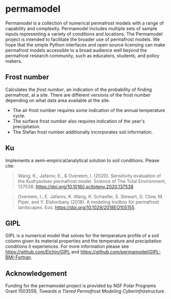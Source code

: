 # permamodel

Permamodel is a collection of numerical permafrost models with a range of capability and complexity.
Permamodel includes multiple sets of sample inputs representing a variety of conditions and locations.
The Permamodel project is intended to facilitate the broader use of permafrost models.
We hope that the simple Python interfaces and open source licensing can make permafrost models accessible to a broad audience well beyond the permafrost research community, such as educators, students, and policy makers. 

Frost number
-----------
Calculates the *frost number*, an indication of the probability
of finding permafrost, at a site.  There are different versions of the
frost number depending on what data area available at the site.  

* The air frost number requires some indication of the annual temperature cycle.
* The surface frost number also requires indication of the year's precipitation.
* The Stefan frost number additionally incorporates soil information.

Ku
--

Implements a semi-empirical/analytical solution to soil conditions. Please cite:

> Wang, K., Jafarov, E., & Overeem, I. (2020). Sensitivity evaluation of the Kudryavtsev permafrost model. Science of The Total Environment, 137538. https://doi.org/10.1016/j.scitotenv.2020.137538

> Overeem, I., E. Jafarov, K. Wang, K. Schaefer, S. Stewart, G. Clow, M. Piper, and Y. Elshorbany (2018). A modeling toolbox for permafrost landscapes. Eos. https://doi.org/10.1029/2018EO105155.

GIPL
----

GIPL is a numerical model that solves for the temperature profile
of a soil column given its material properties and the temperature and
precipitation conditions it experiences. For more information please see https://github.com/Elchin/GIPL and https://github.com/permamodel/GIPL-BMI-Fortran.


Acknowledgement
---------------

Funding for the permamodel project is provided by
NSF Polar Programs Grant 1503559,
*Towards a Tiered Permafrost Modeling Cyberinfrastructure*.
